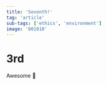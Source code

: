 ```yaml
---
title: 'Seventh!'
tag: 'article'
sub-tags: ['ethics', 'environment']
image: '801010'
---
```


# 3rd

Awesome :rocket:
